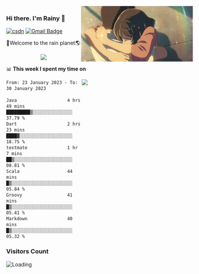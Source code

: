 <img  align='right' height="150" src="https://github.com/LikeRainDay/LikeRainDay/blob/master/pic/img_rain_1.gif?raw=true">



### Hi there. I'm Rainy :lemon:

[![csdn](https://img.shields.io/badge/-csdn-c14438?style=flat-square&logo=c&logoColor=white)](https://blog.csdn.net/qq_15807167)
[![Gmail Badge](https://img.shields.io/badge/-gmail-c14438?style=flat-square&logo=Gmail&logoColor=white&link=mailto:houshuai0816@gmail.com)](mailto:houshuai0816@gmail.com)

🚀Welcome to the rain planet🌎

<center>
<img align='center'  src="https://source.unsplash.com/random/1200x600">
</center>

📊 **This week I spent my time on**

<img align='right'   width="300" src="https://github-readme-stats.vercel.app/api?username=LikeRainDay&show_icons=true&title_color=fff&icon_color=79ff97&text_color=9f9f9f&bg_color=151515&count_private=true">

<!--START_SECTION:waka-->

```text
From: 23 January 2023 - To: 30 January 2023

Java                   4 hrs 49 mins   █████████▒░░░░░░░░░░░░░░░   37.79 %
Dart                   2 hrs 23 mins   ████▓░░░░░░░░░░░░░░░░░░░░   18.75 %
textmate               1 hr 7 mins     ██▒░░░░░░░░░░░░░░░░░░░░░░   08.81 %
Scala                  44 mins         █▒░░░░░░░░░░░░░░░░░░░░░░░   05.84 %
Groovy                 41 mins         █▒░░░░░░░░░░░░░░░░░░░░░░░   05.41 %
Markdown               40 mins         █▒░░░░░░░░░░░░░░░░░░░░░░░   05.32 %
```

<!--END_SECTION:waka-->

### Visitors Count
<img align="left" src = "https://profile-counter.glitch.me/LikeRainDay/count.svg" alt ="Loading">
